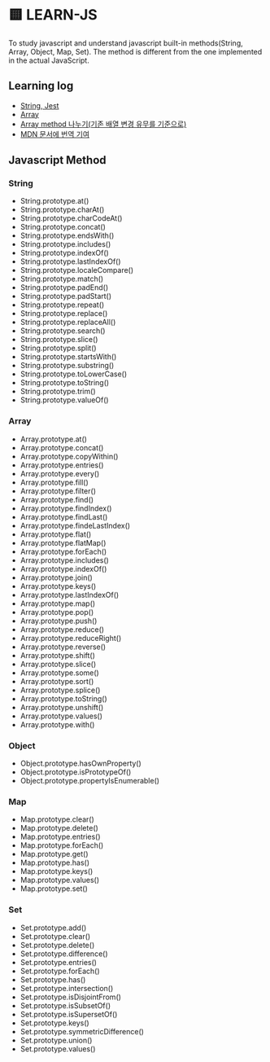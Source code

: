 # 🟨 LEARN-JS

To study javascript and understand javascript built-in methods(String, Array, Object, Map, Set).
The method is different from the one implemented in the actual JavaScript.

## Learning log

- [String, Jest](https://ramirami.tistory.com/193)
- [Array](https://ramirami.tistory.com/196)
- [Array method 나누기(기존 배열 변경 유무를 기준으로)](https://ramirami.tistory.com/198)
- [MDN 문서에 번역 기여](https://ramirami.tistory.com/194)

## Javascript Method

### String

- String.prototype.at()
- String.prototype.charAt()
- String.prototype.charCodeAt()
- String.prototype.concat()
- String.prototype.endsWith()
- String.prototype.includes()
- String.prototype.indexOf()
- String.prototype.lastIndexOf()
- String.prototype.localeCompare()
- String.prototype.match()
- String.prototype.padEnd()
- String.prototype.padStart()
- String.prototype.repeat()
- String.prototype.replace()
- String.prototype.replaceAll()
- String.prototype.search()
- String.prototype.slice()
- String.prototype.split()
- String.prototype.startsWith()
- String.prototype.substring()
- String.prototype.toLowerCase()
- String.prototype.toString()
- String.prototype.trim()
- String.prototype.valueOf()

### Array

- Array.prototype.at()
- Array.prototype.concat()
- Array.prototype.copyWithin()
- Array.prototype.entries()
- Array.prototype.every()
- Array.prototype.fill()
- Array.prototype.filter()
- Array.prototype.find()
- Array.prototype.findIndex()
- Array.prototype.findLast()
- Array.prototype.findeLastIndex()
- Array.prototype.flat()
- Array.prototype.flatMap()
- Array.prototype.forEach()
- Array.prototype.includes()
- Array.prototype.indexOf()
- Array.prototype.join()
- Array.prototype.keys()
- Array.prototype.lastIndexOf()
- Array.prototype.map()
- Array.prototype.pop()
- Array.prototype.push()
- Array.prototype.reduce()
- Array.prototype.reduceRight()
- Array.prototype.reverse()
- Array.prototype.shift()
- Array.prototype.slice()
- Array.prototype.some()
- Array.prototype.sort()
- Array.prototype.splice()
- Array.prototype.toString()
- Array.prototype.unshift()
- Array.prototype.values()
- Array.prototype.with()

### Object

- Object.prototype.hasOwnProperty()
- Object.prototype.isPrototypeOf()
- Object.prototype.propertyIsEnumerable()

### Map

- Map.prototype.clear()
- Map.prototype.delete()
- Map.prototype.entries()
- Map.prototype.forEach()
- Map.prototype.get()
- Map.prototype.has()
- Map.prototype.keys()
- Map.prototype.values()
- Map.prototype.set()

### Set

- Set.prototype.add()
- Set.prototype.clear()
- Set.prototype.delete()
- Set.prototype.difference()
- Set.prototype.entries()
- Set.prototype.forEach()
- Set.prototype.has()
- Set.prototype.intersection()
- Set.prototype.isDisjointFrom()
- Set.prototype.isSubsetOf()
- Set.prototype.isSupersetOf()
- Set.prototype.keys()
- Set.prototype.symmetricDifference()
- Set.prototype.union()
- Set.prototype.values()
